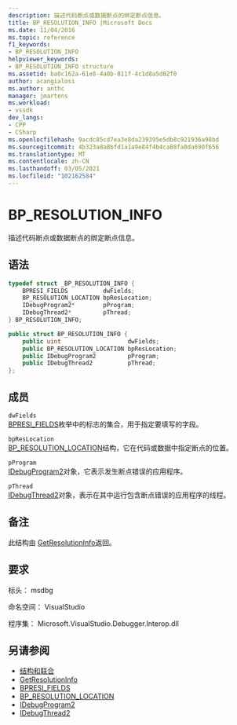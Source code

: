 ```yaml
---
description: 描述代码断点或数据断点的绑定断点信息。
title: BP_RESOLUTION_INFO |Microsoft Docs
ms.date: 11/04/2016
ms.topic: reference
f1_keywords:
- BP_RESOLUTION_INFO
helpviewer_keywords:
- BP_RESOLUTION_INFO structure
ms.assetid: ba0c162a-61e8-4a0b-811f-4c1d8a5d82f0
author: acangialosi
ms.author: anthc
manager: jmartens
ms.workload:
- vssdk
dev_langs:
- CPP
- CSharp
ms.openlocfilehash: 9acdc85cd7ea3e8da239395e5db8c921936a98bd
ms.sourcegitcommit: 4b323a8a8bfd1a1a9e84f4b4ca88fa8da690f656
ms.translationtype: MT
ms.contentlocale: zh-CN
ms.lasthandoff: 03/05/2021
ms.locfileid: "102162584"
---
```

# <a name="bp_resolution_info"></a>BP_RESOLUTION_INFO
描述代码断点或数据断点的绑定断点信息。

## <a name="syntax"></a>语法

```cpp
typedef struct _BP_RESOLUTION_INFO {
    BPRESI_FIELDS          dwFields;
    BP_RESOLUTION_LOCATION bpResLocation;
    IDebugProgram2*        pProgram;
    IDebugThread2*         pThread;
} BP_RESOLUTION_INFO;
```

```csharp
public struct BP_RESOLUTION_INFO {
    public uint                   dwFields;
    public BP_RESOLUTION_LOCATION bpResLocation;
    public IDebugProgram2         pProgram;
    public IDebugThread2          pThread;
};
```

## <a name="members"></a>成员
`dwFields`\
[BPRESI_FIELDS](../../../extensibility/debugger/reference/bpresi-fields.md)枚举中的标志的集合，用于指定要填写的字段。

`bpResLocation`\
[BP_RESOLUTION_LOCATION](../../../extensibility/debugger/reference/bp-resolution-location.md)结构，它在代码或数据中指定断点的位置。

`pProgram`\
[IDebugProgram2](../../../extensibility/debugger/reference/idebugprogram2.md)对象，它表示发生断点错误的应用程序。

`pThread`\
[IDebugThread2](../../../extensibility/debugger/reference/idebugthread2.md)对象，表示在其中运行包含断点错误的应用程序的线程。

## <a name="remarks"></a>备注
此结构由 [GetResolutionInfo](../../../extensibility/debugger/reference/idebugbreakpointresolution2-getresolutioninfo.md)返回。

## <a name="requirements"></a>要求
标头： msdbg

命名空间： VisualStudio

程序集： Microsoft.VisualStudio.Debugger.Interop.dll

## <a name="see-also"></a>另请参阅
- [结构和联合](../../../extensibility/debugger/reference/structures-and-unions.md)
- [GetResolutionInfo](../../../extensibility/debugger/reference/idebugbreakpointresolution2-getresolutioninfo.md)
- [BPRESI_FIELDS](../../../extensibility/debugger/reference/bpresi-fields.md)
- [BP_RESOLUTION_LOCATION](../../../extensibility/debugger/reference/bp-resolution-location.md)
- [IDebugProgram2](../../../extensibility/debugger/reference/idebugprogram2.md)
- [IDebugThread2](../../../extensibility/debugger/reference/idebugthread2.md)
